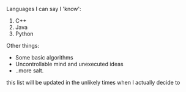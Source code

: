 Languages I can say I 'know':
1. C++
2. Java
3. Python

Other things:
- Some basic algorithms
- Uncontrollable mind and unexecuted ideas
- ..more salt.

this list will be updated in the unlikely times when I actually decide to
